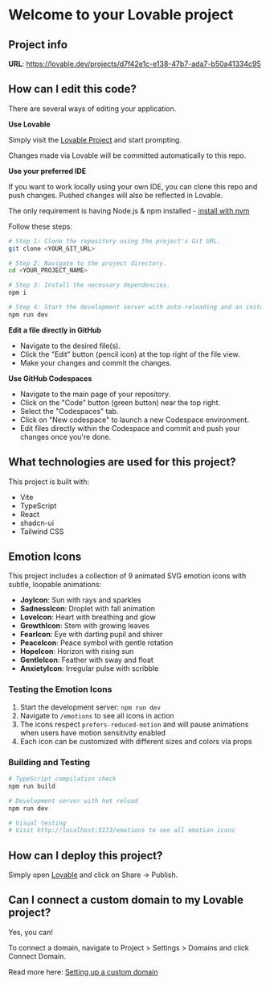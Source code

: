 # Welcome to your Lovable project

## Project info

**URL**: https://lovable.dev/projects/d7f42e1c-e138-47b7-ada7-b50a41334c95

## How can I edit this code?

There are several ways of editing your application.

**Use Lovable**

Simply visit the [Lovable Project](https://lovable.dev/projects/d7f42e1c-e138-47b7-ada7-b50a41334c95) and start prompting.

Changes made via Lovable will be committed automatically to this repo.

**Use your preferred IDE**

If you want to work locally using your own IDE, you can clone this repo and push changes. Pushed changes will also be reflected in Lovable.

The only requirement is having Node.js & npm installed - [install with nvm](https://github.com/nvm-sh/nvm#installing-and-updating)

Follow these steps:

```sh
# Step 1: Clone the repository using the project's Git URL.
git clone <YOUR_GIT_URL>

# Step 2: Navigate to the project directory.
cd <YOUR_PROJECT_NAME>

# Step 3: Install the necessary dependencies.
npm i

# Step 4: Start the development server with auto-reloading and an instant preview.
npm run dev
```

**Edit a file directly in GitHub**

- Navigate to the desired file(s).
- Click the "Edit" button (pencil icon) at the top right of the file view.
- Make your changes and commit the changes.

**Use GitHub Codespaces**

- Navigate to the main page of your repository.
- Click on the "Code" button (green button) near the top right.
- Select the "Codespaces" tab.
- Click on "New codespace" to launch a new Codespace environment.
- Edit files directly within the Codespace and commit and push your changes once you're done.

## What technologies are used for this project?

This project is built with:

- Vite
- TypeScript
- React
- shadcn-ui
- Tailwind CSS

## Emotion Icons

This project includes a collection of 9 animated SVG emotion icons with subtle, loopable animations:

- **JoyIcon**: Sun with rays and sparkles
- **SadnessIcon**: Droplet with fall animation
- **LoveIcon**: Heart with breathing and glow
- **GrowthIcon**: Stem with growing leaves
- **FearIcon**: Eye with darting pupil and shiver
- **PeaceIcon**: Peace symbol with gentle rotation
- **HopeIcon**: Horizon with rising sun
- **GentleIcon**: Feather with sway and float
- **AnxietyIcon**: Irregular pulse with scribble

### Testing the Emotion Icons

1. Start the development server: `npm run dev`
2. Navigate to `/emotions` to see all icons in action
3. The icons respect `prefers-reduced-motion` and will pause animations when users have motion sensitivity enabled
4. Each icon can be customized with different sizes and colors via props

### Building and Testing

```sh
# TypeScript compilation check
npm run build

# Development server with hot reload
npm run dev

# Visual testing
# Visit http://localhost:5173/emotions to see all emotion icons
```

## How can I deploy this project?

Simply open [Lovable](https://lovable.dev/projects/d7f42e1c-e138-47b7-ada7-b50a41334c95) and click on Share -> Publish.

## Can I connect a custom domain to my Lovable project?

Yes, you can!

To connect a domain, navigate to Project > Settings > Domains and click Connect Domain.

Read more here: [Setting up a custom domain](https://docs.lovable.dev/tips-tricks/custom-domain#step-by-step-guide)
